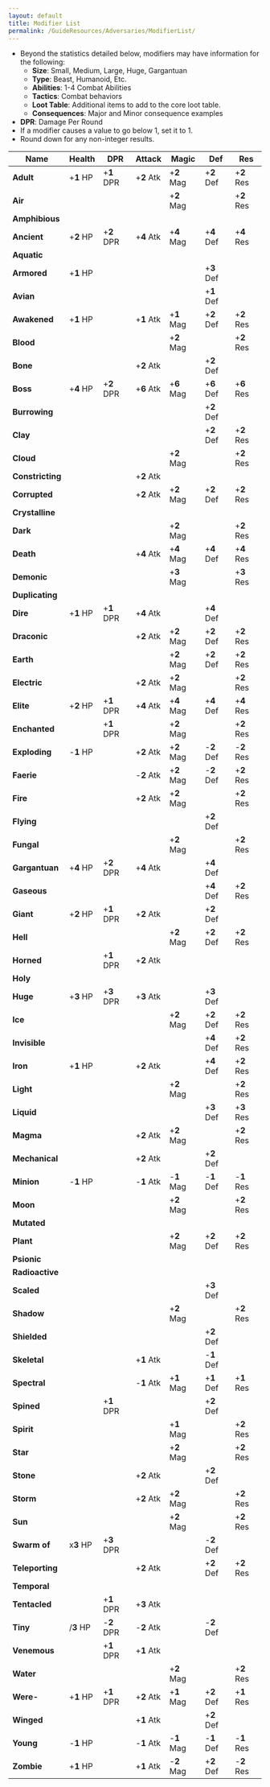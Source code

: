 ```yaml
---
layout: default
title: Modifier List
permalink: /GuideResources/Adversaries/ModifierList/
---
```

- Beyond the statistics detailed below, modifiers may have information for the following:
	- **Size**: Small, Medium, Large, Huge, Gargantuan
	- **Type**: Beast, Humanoid, Etc.
	- **Abilities**: 1-4 Combat Abilities
	- **Tactics**: Combat behaviors
	- **Loot Table**: Additional items to add to the core loot table.
	- **Consequences**: Major and Minor consequence examples
- **DPR**: Damage Per Round
- If a modifier causes a value to go below 1, set it to 1.
- Round down for any non-integer results.

| Name             | Health     | DPR         | Attack      | Magic       | Def         | Res         |
| ---------------- | ---------- | ----------- | ----------- | ----------- | ----------- | ----------- |
| **Adult**        | +**1** HP  | +**1** DPR  | +**2** Atk  | +**2** Mag  | +**2** Def  | +**2** Res  |
| **Air**          |            |             |             | +**2** Mag  |             | +**2** Res  |
| **Amphibious**   |            |             |             |             |             |             |
| **Ancient**      | +**2** HP  | +**2** DPR  | +**4** Atk  | +**4** Mag  | +**4** Def  | +**4** Res  |
| **Aquatic**      |            |             |             |             |             |             |
| **Armored**      | +**1** HP  |             |             |             | +**3** Def  |             |
| **Avian**        |            |             |             |             | +**1** Def  |             |
| **Awakened**     | +**1** HP  |             | +**1** Atk  | +**1** Mag  | +**2** Def  | +**2** Res  |
| **Blood**        |            |             |             | +**2** Mag  |             | +**2** Res  |
| **Bone**         |            |             | +**2** Atk  |             | +**2** Def  |             |
| **Boss**         | +**4** HP  | +**2** DPR  | +**6** Atk  | +**6** Mag  | +**6** Def  | +**6** Res  |
| **Burrowing**    |            |             |             |             | +**2** Def  |             |
| **Clay**         |            |             |             |             | +**2** Def  | +**2** Res  |
| **Cloud**        |            |             |             | +**2** Mag  |             | +**2** Res  |
| **Constricting** |            |             | +**2** Atk  |             |             |             |
| **Corrupted**    |            |             | +**2** Atk  | +**2** Mag  | +**2** Def  | +**2** Res  |
| **Crystalline**  |            |             |             |             |             |             |
| **Dark**         |            |             |             | +**2** Mag  |             | +**2** Res  |
| **Death**        |            |             | +**4** Atk  | +**4** Mag  | +**4** Def  | +**4** Res  |
| **Demonic**      |            |             |             | +**3** Mag  |             | +**3** Res  |
| **Duplicating**  |            |             |             |             |             |             |
| **Dire**         | +**1** HP  | +**1** DPR  | +**4** Atk  |             | +**4** Def  |             |
| **Draconic**     |            |             | +**2** Atk  | +**2** Mag  | +**2** Def  | +**2** Res  |
| **Earth**        |            |             |             | +**2** Mag  | +**2** Def  | +**2** Res  |
| **Electric**     |            |             | +**2** Atk  | +**2** Mag  |             | +**2** Res  |
| **Elite**        | +**2** HP  | +**1** DPR  | +**4** Atk  | +**4** Mag  | +**4** Def  | +**4** Res  |
| **Enchanted**    |            | +**1** DPR  |             | +**2** Mag  |             | +**2** Res  |
| **Exploding**    | -**1** HP |             | +**2** Atk  | +**2** Mag  | -**2** Def | -**2** Res |
| **Faerie**       |            |             | -**2** Atk | +**2** Mag  | -**2** Def | +**2** Res  |
| **Fire**         |            |             | +**2** Atk  | +**2** Mag  |             | +**2** Res  |
| **Flying**       |            |             |             |             | +**2** Def  |             |
| **Fungal**       |            |             |             | +**2** Mag  |             | +**2** Res  |
| **Gargantuan**   | +**4** HP  | +**2** DPR  | +**4** Atk  |             | +**4** Def  |             |
| **Gaseous**      |            |             |             |             | +**4** Def  | +**2** Res  |
| **Giant**        | +**2** HP  | +**1** DPR  | +**2** Atk  |             | +**2** Def  |             |
| **Hell**         |            |             |             | +**2** Mag  | +**2** Def  | +**2** Res  |
| **Horned**       |            | +**1** DPR  | +**2** Atk  |             |             |             |
| **Holy**         |            |             |             |             |             |             |
| **Huge**         | +**3** HP  | +**3** DPR  | +**3** Atk  |             | +**3** Def  |             |
| **Ice**          |            |             |             | +**2** Mag  | +**2** Def  | +**2** Res  |
| **Invisible**    |            |             |             |             | +**4** Def  | +**2** Res  |
| **Iron**         | +**1** HP  |             | +**2** Atk  |             | +**4** Def  | +**2** Res  |
| **Light**        |            |             |             | +**2** Mag  |             | +**2** Res  |
| **Liquid**       |            |             |             |             | +**3** Def  | +**3** Res  |
| **Magma**        |            |             | +**2** Atk  | +**2** Mag  |             | +**2** Res  |
| **Mechanical**   |            |             | +**2** Atk  |             | +**2** Def  |             |
| **Minion**       | -**1** HP |             | -**1** Atk | -**1** Mag | -**1** Def | -**1** Res |
| **Moon**         |            |             |             | +**2** Mag  |             | +**2** Res  |
| **Mutated**      |            |             |             |             |             |             |
| **Plant**        |            |             |             | +**2** Mag  | +**2** Def  | +**2** Res  |
| **Psionic**      |            |             |             |             |             |             |
| **Radioactive**  |            |             |             |             |             |             |
| **Scaled**       |            |             |             |             | +**3** Def  |             |
| **Shadow**       |            |             |             | +**2** Mag  |             | +**2** Res  |
| **Shielded**     |            |             |             |             | +**2** Def  |             |
| **Skeletal**     |            |             | +**1** Atk  |             | -**1** Def |             |
| **Spectral**     |            |             | -**1** Atk | +**1** Mag  | +**1** Def  | +**1** Res  |
| **Spined**       |            | +**1** DPR  |             |             | +**2** Def  |             |
| **Spirit**       |            |             |             | +**1** Mag  |             | +**2** Res  |
| **Star**         |            |             |             | +**2** Mag  |             | +**2** Res  |
| **Stone**        |            |             | +**2** Atk  |             | +**2** Def  |             |
| **Storm**        |            |             | +**2** Atk  | +**2** Mag  |             | +**2** Res  |
| **Sun**          |            |             |             | +**2** Mag  |             | +**2** Res  |
| **Swarm of**     | x**3** HP  | +**3** DPR  |             |             | -**2** Def |             |
| **Teleporting**  |            |             | +**2** Atk  |             | +**2** Def  | +**2** Res  |
| **Temporal**     |            |             |             |             |             |             |
| **Tentacled**    |            | +**1** DPR  | +**3** Atk  |             |             |             |
| **Tiny**         | /**3** HP  | -**2** DPR | -**2** Atk |             | -**2** Def |             |
| **Venemous**     |            | +**1** DPR  | +**1** Atk  |             |             |             |
| **Water**        |            |             |             | +**2** Mag  |             | +**2** Res  |
| **Were-**        | +**1** HP  | +**1** DPR  | +**2** Atk  | +**1** Mag  | +**2** Def  | +**1** Res  |
| **Winged**       |            |             | +**1** Atk  |             | +**2** Def  |             |
| **Young**        | -**1** HP |             | -**1** Atk | -**1** Mag | -**1** Def | -**1** Res |
| **Zombie**       | +**1** HP  |             | +**1** Atk  | -**2** Mag | +**2** Def  | -**2** Res |
